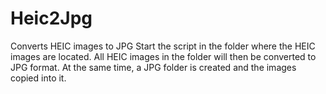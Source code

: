 # Heic2Jpg
Converts HEIC images to JPG
Start the script in the folder where the HEIC images are located. 
All HEIC images in the folder will then be converted to JPG format. 
At the same time, a JPG folder is created and the images copied into it.
